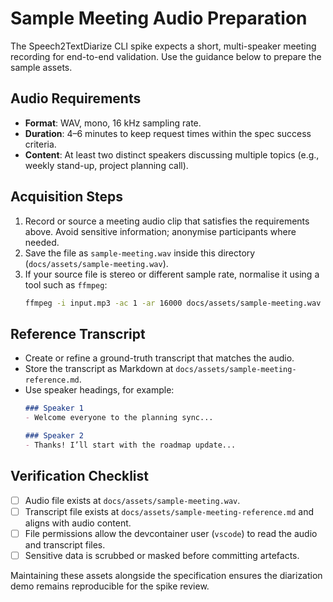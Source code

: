 # Sample Meeting Audio Preparation

The Speech2TextDiarize CLI spike expects a short, multi-speaker meeting recording for end-to-end validation. Use the guidance below to prepare the sample assets.

## Audio Requirements
- **Format**: WAV, mono, 16 kHz sampling rate.
- **Duration**: 4–6 minutes to keep request times within the spec success criteria.
- **Content**: At least two distinct speakers discussing multiple topics (e.g., weekly stand-up, project planning call).

## Acquisition Steps
1. Record or source a meeting audio clip that satisfies the requirements above. Avoid sensitive information; anonymise participants where needed.
2. Save the file as `sample-meeting.wav` inside this directory (`docs/assets/sample-meeting.wav`).
3. If your source file is stereo or different sample rate, normalise it using a tool such as `ffmpeg`:
   ```bash
   ffmpeg -i input.mp3 -ac 1 -ar 16000 docs/assets/sample-meeting.wav
   ```

## Reference Transcript
- Create or refine a ground-truth transcript that matches the audio.
- Store the transcript as Markdown at `docs/assets/sample-meeting-reference.md`.
- Use speaker headings, for example:
  ```markdown
  ### Speaker 1
  - Welcome everyone to the planning sync...

  ### Speaker 2
  - Thanks! I’ll start with the roadmap update...
  ```

## Verification Checklist
- [ ] Audio file exists at `docs/assets/sample-meeting.wav`.
- [ ] Transcript file exists at `docs/assets/sample-meeting-reference.md` and aligns with audio content.
- [ ] File permissions allow the devcontainer user (`vscode`) to read the audio and transcript files.
- [ ] Sensitive data is scrubbed or masked before committing artefacts.

Maintaining these assets alongside the specification ensures the diarization demo remains reproducible for the spike review.
